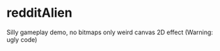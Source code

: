 redditAlien
===========

Silly gameplay demo, no bitmaps only weird canvas 2D effect (Warning: ugly code)
